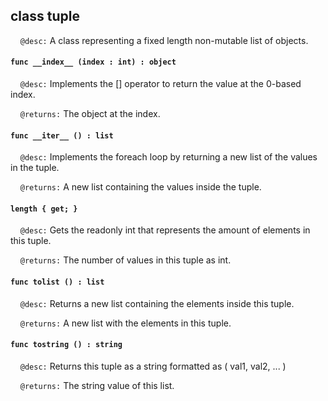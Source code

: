 ## class tuple

&nbsp;&nbsp;&nbsp;&nbsp;```@desc:``` A class representing a fixed length non-mutable list of objects.

#### ```func __index__ (index : int) : object```

&nbsp;&nbsp;&nbsp;&nbsp;```@desc:``` Implements the [] operator to return the value at the 0-based index.

&nbsp;&nbsp;&nbsp;&nbsp;```@returns:``` The object at the index.

#### ```func __iter__ () : list```

&nbsp;&nbsp;&nbsp;&nbsp;```@desc:``` Implements the foreach loop by returning a new list of the values in the tuple.

&nbsp;&nbsp;&nbsp;&nbsp;```@returns:``` A new list containing the values inside the tuple.

#### ```length { get; }```

&nbsp;&nbsp;&nbsp;&nbsp;```@desc:``` Gets the readonly int that represents the amount of elements in this tuple.

&nbsp;&nbsp;&nbsp;&nbsp;```@returns:``` The number of values in this tuple as int.

#### ```func tolist () : list```

&nbsp;&nbsp;&nbsp;&nbsp;```@desc:``` Returns a new list containing the elements inside this tuple.

&nbsp;&nbsp;&nbsp;&nbsp;```@returns:``` A new list with the elements in this tuple.

#### ```func tostring () : string```

&nbsp;&nbsp;&nbsp;&nbsp;```@desc:``` Returns this tuple as a string formatted as ( val1, val2, ... )

&nbsp;&nbsp;&nbsp;&nbsp;```@returns:``` The string value of this list.


